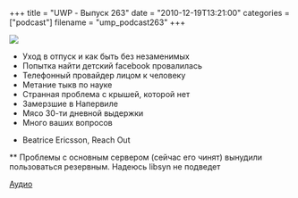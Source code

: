 +++
title = "UWP - Выпуск 263"
date = "2010-12-19T13:21:00"
categories = ["podcast"]
filename = "ump_podcast263"
+++

![](https://podcast.umputun.com/images/uwp/uwp263.jpg)


- Уход в отпуск и как быть без незаменимых
- Попытка найти детский facebook провалилась
- Телефонный провайдер лицом к человеку
- Метание тыкв по науке
- Странная проблема с крышей, которой нет
- Замерзшие в Напервиле
- Мясо 30-ти дневной выдержки
- Много ваших вопросов


* Beatrice Ericsson, Reach Out

** Проблемы с основным сервером (сейчас его чинят) вынудили пользоваться резервным. Надеюсь libsyn не подведет

[Аудио](http://archive.rucast.net/uwp/media/ump_podcast263.mp3)


<audio src="http://archive.rucast.net/uwp/media/ump_podcast263.mp3" preload="none">